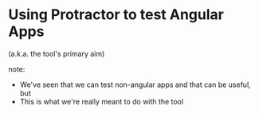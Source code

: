 # Using Protractor to test Angular Apps

(a.k.a. the tool's primary aim)

note:
  - We've seen that we can test non-angular apps and that can be useful, but
  - This is what we're really meant to do with the tool